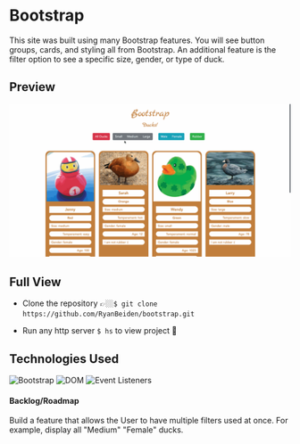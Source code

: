 # Bootstrap

This site was built using many Bootstrap features. You will see button groups, cards, and styling all from Bootstrap. An additional feature is the filter option to see a specific size, gender, or type of duck.

## Preview

![Bootstrap Duck Site Demo](bootstrap-duck-site-demo.gif)

## Full View
- Clone the repository 👉🏼`$ git clone https://github.com/RyanBeiden/bootstrap.git`

- Run any http server `$ hs` to view project 👀

## Technologies Used
![Bootstrap](https://img.shields.io/badge/-Bootstrap-brightgreen?style=flat-square) ![DOM](https://img.shields.io/badge/-DOM-yellow?style=flat-square) ![Event Listeners](https://img.shields.io/badge/-Event%20Listeners-blue?style=flat-square)

#### Backlog/Roadmap

Build a feature that allows the User to have multiple filters used at once. For example, display all "Medium" "Female" ducks.
